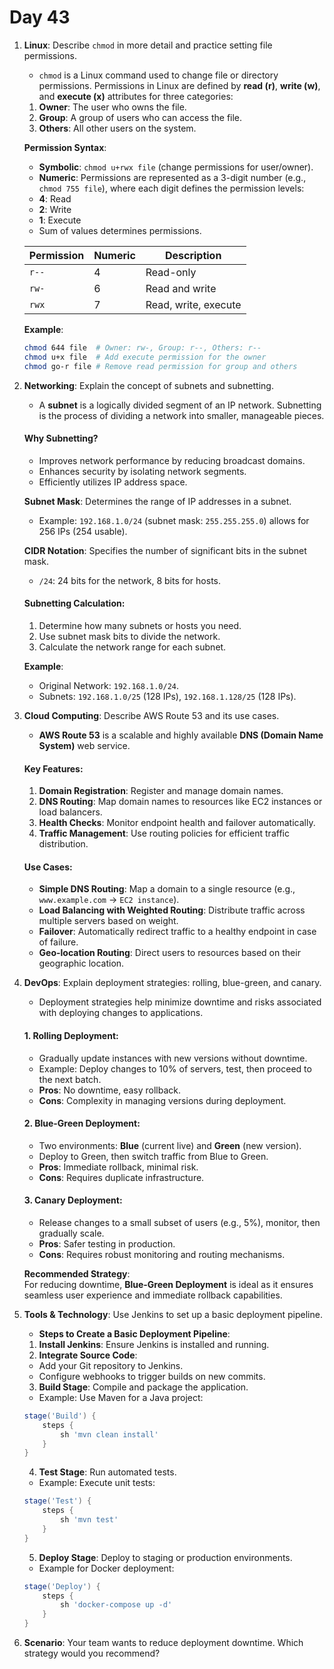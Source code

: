 # Day 43


1. **Linux**: Describe `chmod` in more detail and practice setting file permissions.
   * `chmod` is a Linux command used to change file or directory permissions. Permissions in Linux are defined by **read (r)**, **write (w)**, and **execute (x)** attributes for three categories:  

   1. **Owner**: The user who owns the file.  
   2. **Group**: A group of users who can access the file.  
   3. **Others**: All other users on the system.

   **Permission Syntax**:  
   - **Symbolic**: `chmod u+rwx file` (change permissions for user/owner).  
   - **Numeric**: Permissions are represented as a 3-digit number (e.g., `chmod 755 file`), where each digit defines the permission levels:  
    - **4**: Read  
    - **2**: Write  
    - **1**: Execute  
    - Sum of values determines permissions.  

    | Permission | Numeric | Description         |
    |------------|---------|---------------------|
    | `r--`      | 4       | Read-only          |
    | `rw-`      | 6       | Read and write     |
    | `rwx`      | 7       | Read, write, execute |

   **Example**:
     ```bash
     chmod 644 file  # Owner: rw-, Group: r--, Others: r--
     chmod u+x file  # Add execute permission for the owner
     chmod go-r file # Remove read permission for group and others
     ```


2. **Networking**: Explain the concept of subnets and subnetting.
   * A **subnet** is a logically divided segment of an IP network. Subnetting is the process of dividing a network into smaller, manageable pieces.  

   #### **Why Subnetting?**
   - Improves network performance by reducing broadcast domains.
   - Enhances security by isolating network segments.
   - Efficiently utilizes IP address space.

   **Subnet Mask**: Determines the range of IP addresses in a subnet.  
   - Example: `192.168.1.0/24` (subnet mask: `255.255.255.0`) allows for 256 IPs (254 usable).  

   **CIDR Notation**: Specifies the number of significant bits in the subnet mask.  
   - `/24`: 24 bits for the network, 8 bits for hosts.  

   #### **Subnetting Calculation**:
   1. Determine how many subnets or hosts you need.
   2. Use subnet mask bits to divide the network.
   3. Calculate the network range for each subnet.

    **Example**:
   - Original Network: `192.168.1.0/24`.
   - Subnets: `192.168.1.0/25` (128 IPs), `192.168.1.128/25` (128 IPs).


3. **Cloud Computing**: Describe AWS Route 53 and its use cases.
   * **AWS Route 53** is a scalable and highly available **DNS (Domain Name System)** web service.  

   #### **Key Features**:
    1. **Domain Registration**: Register and manage domain names.
    2. **DNS Routing**: Map domain names to resources like EC2 instances or load balancers.
    3. **Health Checks**: Monitor endpoint health and failover automatically.
    4. **Traffic Management**: Use routing policies for efficient traffic distribution.

   #### **Use Cases**:
    - **Simple DNS Routing**: Map a domain to a single resource (e.g., `www.example.com` → `EC2 instance`).
    - **Load Balancing with Weighted Routing**: Distribute traffic across multiple servers based on weight.
    - **Failover**: Automatically redirect traffic to a healthy endpoint in case of failure.
    - **Geo-location Routing**: Direct users to resources based on their geographic location.


4. **DevOps**: Explain deployment strategies: rolling, blue-green, and canary.
   * Deployment strategies help minimize downtime and risks associated with deploying changes to applications.  

   #### **1. Rolling Deployment**:
    - Gradually update instances with new versions without downtime.
    - Example: Deploy changes to 10% of servers, test, then proceed to the next batch.
    - **Pros**: No downtime, easy rollback.
    - **Cons**: Complexity in managing versions during deployment.

   #### **2. Blue-Green Deployment**:
    - Two environments: **Blue** (current live) and **Green** (new version).  
    - Deploy to Green, then switch traffic from Blue to Green.  
    - **Pros**: Immediate rollback, minimal risk.  
    - **Cons**: Requires duplicate infrastructure.  

   #### **3. Canary Deployment**:
    - Release changes to a small subset of users (e.g., 5%), monitor, then gradually scale.  
    - **Pros**: Safer testing in production.  
    - **Cons**: Requires robust monitoring and routing mechanisms.

   **Recommended Strategy**:  
  For reducing downtime, **Blue-Green Deployment** is ideal as it ensures seamless user experience and immediate rollback capabilities.


5. **Tools & Technology**: Use Jenkins to set up a basic deployment pipeline.
   * **Steps to Create a Basic Deployment Pipeline**:  

   1. **Install Jenkins**: Ensure Jenkins is installed and running.  
   2. **Integrate Source Code**:
    - Add your Git repository to Jenkins.
    - Configure webhooks to trigger builds on new commits.  

   3. **Build Stage**: Compile and package the application.  
    - Example: Use Maven for a Java project:
     ```groovy
     stage('Build') {
         steps {
             sh 'mvn clean install'
         }
     }
     ```

   4. **Test Stage**: Run automated tests.
    - Example: Execute unit tests:
     ```groovy
     stage('Test') {
         steps {
             sh 'mvn test'
         }
     }
     ```

   5. **Deploy Stage**: Deploy to staging or production environments.
    - Example for Docker deployment:
     ```groovy
     stage('Deploy') {
         steps {
             sh 'docker-compose up -d'
         }
     }
     ```

6. **Scenario**: Your team wants to reduce deployment downtime. Which strategy would you recommend?



